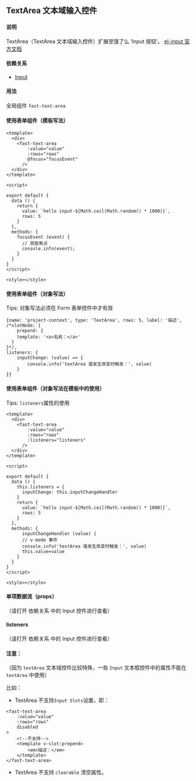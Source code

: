 ## TextArea 文本域输入控件

#### 说明
TextArea（TextArea 文本域输入控件）扩展至饿了么 ‘Input 按钮’。
[el-input 官方文档](https://element.eleme.cn/#/zh-CN/component/input)

#### 依赖关系
- [Input](https://github.com/zhangh-design/vue-frame/tree/master/document/form/tools/Input)

#### 用法

全局组件 `fast-text-area`

#### 使用表单组件（模板写法）

```
<template>
  <div>
    <fast-text-area
        :value="value"
        :rows="rows"
        @focus="focusEvent"
      />
  </div>
</template>

<script>

export default {
  data () {
    return {
      value: `hello input-${Math.ceil(Math.random() * 1000)}`,
      rows: 5
    }
  },
  methods: {
    focusEvent (event) {
      // 获取焦点
      console.info(event);
    }
  }
}
</script>

<style></style>

```

#### 使用表单组件（对象写法）

Tips: 对象写法必须在 Form 表单控件中才有效

```
{name: 'project-context', type: 'TextArea', rows: 5, label: '描述',
/*slotNode: {
	prepend: {
    template: '<a>名称：</a>'
  }
}*/,
listeners: {
    inputChange: (value) => {
        console.info('textArea 值发生改变时触发：', value)
    }
}}
```

#### 使用表单组件（对象写法在模板中的使用）

Tips: `listeners`属性的使用

```
<template>
  <div>
    <fast-text-area
        :value="value"
        :rows="rows"
        :listeners="listeners"
      />
  </div>
</template>

<script>

export default {
  data () {
    this.listeners = {
      inputChange: this.inputChangeHandler
    }
    return {
      value: `hello input-${Math.ceil(Math.random() * 1000)}`,
      rows: 5
    }
  },
  methods: {
      inputChangeHandler (value) {
      // v-mode 事件
      console.info('textArea 值发生改变时触发：', value)
      this.value=value
    }
  }
}
</script>

<style></style>

```

#### 单项数据流（props）
（请打开 依赖关系 中的 Input 控件进行查看）

#### listeners
（请打开 依赖关系 中的 Input 控件进行查看）

#### 注意：

（因为 `textArea` 文本域控件比较特殊，一些 `Input` 文本框控件中的属性不能在 `textArea` 中使用）

比如：

- TextArea 不支持`Input Slots`设置，即：

```
<fast-text-area
    :value="value"
    :rows="rows"
    disabled
>
    <!--不支持-->
    <template v-slot:prepend>
        <em>描述：</em>
    </template>
</fast-text-area>
```

- TextArea 不支持 `clearable` 清空属性。

